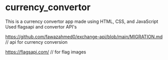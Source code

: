 # currency_convertor
This is a currency convertor app made using HTML, CSS, and JavaScript 
Used flagsapi and convertor API's

https://github.com/fawazahmed0/exchange-api/blob/main/MIGRATION.md // api for currency conversion

https://flagsapi.com/ // for flag images 
